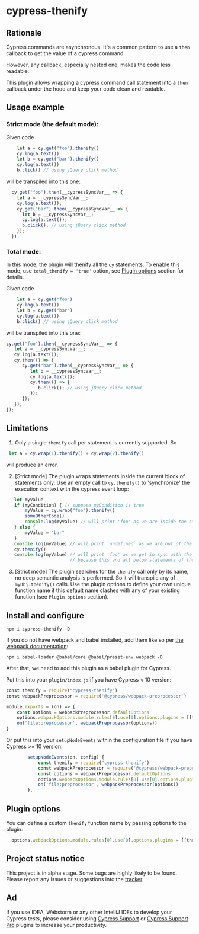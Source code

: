 # cypress-thenify

## Rationale
Cypress commands are asynchronous. It's a common pattern to use a `then` callback to get the value of a cypress command. 

However, any callback, especially nested one, makes the code less readable.

This plugin allows wrapping a cypress command call statement into a `then` callback under the hood and keep your code clean and readable. 

                        
## Usage example
### Strict mode (the default mode): 
Given code
```js
    let a = cy.get("foo").thenify()
    cy.log(a.text())
    let b = cy.get("bar").thenify()
    cy.log(a.text())
    b.click() // using jQuery click method
```
will be transpiled into this one:
```js
  cy.get("foo").then(__cypressSyncVar__ => {
    let a = __cypressSyncVar__;
    cy.log(a.text());
    cy.get("bar").then(__cypressSyncVar__ => {
      let b = __cypressSyncVar__;
      cy.log(a.text());
      b.click(); // using jQuery click method
    });
  });
```
### Total mode:
In this mode, the plugin will thenify all the `cy` statements. To enable this mode, use `total_thenify = 'true'` option, see [Plugin options](#plugin-options) section for details.

Given code
```js
    let a = cy.get("foo")
    cy.log(a.text())
    let b = cy.get("bar")
    cy.log(a.text())
    b.click() // using jQuery click method
```
will be transpiled into this one:
```js
cy.get("foo").then(__cypressSyncVar__ => {
   let a = __cypressSyncVar__;
   cy.log(a.text());
   cy.then(() => {
      cy.get("bar").then(__cypressSyncVar__ => {
         let b = __cypressSyncVar__;
         cy.log(a.text());
         cy.then(() => {
            b.click(); // using jQuery click method
         });
      });
   });
});
```


## Limitations
1. Only a single `thenify` call per statement is currently supported. So 
```js
 let a = cy.wrap(1).thenify() + cy.wrap(2).thenify()
 ``` 
  will produce an error.

2. [Strict mode] The plugin wraps statements inside the current block of statements only. Use an empty call to `cy.thenify()` to 'synchronize' the execution context with the cypress event loop:
```js
   let myValue 
   if (myCondition) { // suppose myCondition is true
       myValue = cy.wrap("foo").thenify()
       someOtherCode()
       console.log(myValue) // will print 'foo' as we are inside the same block of code as the `thenify` call
   } else {
       myValue = "bar"
   }
   console.log(myValue) // will print `undefined` as we are out of the initial block of code 
   cy.thenify()
   console.log(myValue) // will print 'foo' as we get in sync with the cypress event loop 
                        // because this and all below statements of the current block will be executed under a `then` callback   
``` 
                                    
3. [Strict mode] The plugin searches for the `thenify` call only by its name, no deep semantic analysis is performed. So it will transpile any of `myObj.thenify()` calls.
Use the plugin options to define your own unique function name if this default name clashes with any of your existing function (see `Plugin options` section).     
 
## Install and configure
```shell 
npm i cypress-thenify -D
```

If you do not have webpack and babel installed, add them like so per [the webpack documentation](https://webpack.js.org/loaders/babel-loader/):
```shell
npm i babel-loader @babel/core @babel/preset-env webpack -D
```

After that, we need to add this plugin as a babel plugin for Cypress. 

Put this into your `plugin/index.js` if you have Cypress < 10 version:
```js
const thenify = require("cypress-thenify")
const webpackPreprocessor = require('@cypress/webpack-preprocessor')

module.exports = (on) => {
    const options = webpackPreprocessor.defaultOptions
    options.webpackOptions.module.rules[0].use[0].options.plugins = [[thenify, { total_thenify: 'true' }]] // The 'Total' mode is enabled
    on('file:preprocessor', webpackPreprocessor(options))
}
```
Or put this into your `setupNodeEvents` within the configuration file if you have Cypress >= 10 version:
```js
        setupNodeEvents(on, config) {
            const thenify = require("cypress-thenify")
            const webpackPreprocessor = require('@cypress/webpack-preprocessor')
            const options = webpackPreprocessor.defaultOptions
            options.webpackOptions.module.rules[0].use[0].options.plugins = [[thenify, { total_thenify: 'true' }]] // The 'Total' mode is enabled
            on('file:preprocessor', webpackPreprocessor(options))
        },
```

## Plugin options
You can define a custom `thenify` function name by passing options to the plugin:
```js
  options.webpackOptions.module.rules[0].use[0].options.plugins = [[thenify, { thenify_function_name: 'cyEval'}]] 
```

## Project status notice
This project is in alpha stage. Some bugs are highly likely to be found. Please report any issues or suggestions into the [tracker](https://github.com/mbolotov/cypress-thenify/issues)

## Ad
If you use IDEA, Webstorm or any other IntelliJ IDEs to develop your Cypress tests, please consider using [Cypress Support](https://plugins.jetbrains.com/plugin/13819-cypress-support) or [Cypress Support Pro](https://plugins.jetbrains.com/plugin/13987-cypress-support-pro) plugins to increase your productivity.

